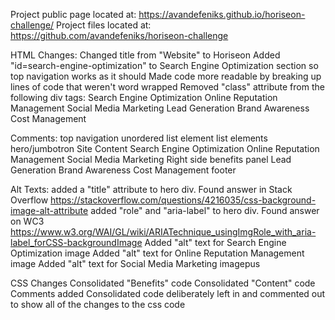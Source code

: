 Project public page located at: https://avandefeniks.github.io/horiseon-challenge/
Project files located at: https://github.com/avandefeniks/horiseon-challenge

HTML Changes:
Changed title from "Website" to Horiseon
Added "id=search-engine-optimization" to Search Engine Optimization section so top navigation works as it should
Made code more readable by breaking up lines of code that weren't word wrapped
Removed "class" attribute from the following div tags:
    Search Engine Optimization
    Online Reputation Management 
    Social Media Marketing
    Lead Generation
    Brand Awareness
    Cost Management

Comments:
top navigation
unordered list element 
list elements 
hero/jumbotron
Site Content 
Search Engine Optimization 
Online Reputation Management 
Social Media Marketing 
Right side benefits panel 
Lead Generation
Brand Awareness
Cost Management
footer

Alt Texts:
added a "title" attribute to hero div. Found answer in Stack Overflow https://stackoverflow.com/questions/4216035/css-background-image-alt-attribute
added "role" and "aria-label" to hero div. Found answer on WC3 
https://www.w3.org/WAI/GL/wiki/ARIATechnique_usingImgRole_with_aria-label_forCSS-backgroundImage
Added "alt" text for Search Engine Optimization image
Added "alt" text for Online Reputation Management image
Added "alt" text for Social Media Marketing imagepus

CSS Changes
Consolidated "Benefits" code
Consolidated "Content" code 
Comments added
Consolidated code deliberately left in and commented out to show all of the changes to the css code